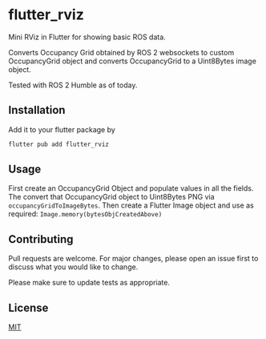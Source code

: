 <!--
This README describes the package. If you publish this package to pub.dev,
this README's contents appear on the landing page for your package.

For information about how to write a good package README, see the guide for
[writing package pages](https://dart.dev/guides/libraries/writing-package-pages).

For general information about developing packages, see the Dart guide for
[creating packages](https://dart.dev/guides/libraries/create-library-packages)
and the Flutter guide for
[developing packages and plugins](https://flutter.dev/developing-packages).
-->

# flutter_rviz

Mini RViz in Flutter for showing basic ROS data.

Converts Occupancy Grid obtained by ROS 2 websockets to custom OccupancyGrid object and converts OccupancyGrid to a Uint8Bytes image object.

Tested with ROS 2 Humble as of today.

## Installation

Add it to your flutter package by
```bash
flutter pub add flutter_rviz
```

## Usage

First create an OccupancyGrid Object and populate values in all the fields.
The convert that OccupancyGrid object to Uint8Bytes PNG via `occupancyGridToImageBytes`.
Then create a Flutter Image object and use as required: `Image.memory(bytesObjCreatedAbove)`

## Contributing

Pull requests are welcome. For major changes, please open an issue first
to discuss what you would like to change.

Please make sure to update tests as appropriate.

## License

[MIT](https://choosealicense.com/licenses/mit/)